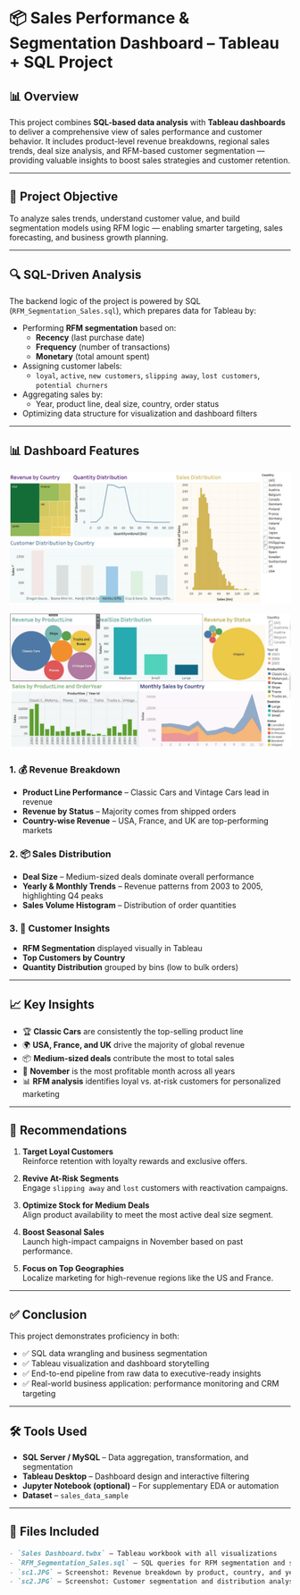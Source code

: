# 📦 Sales Performance & Segmentation Dashboard – Tableau + SQL Project

## 📊 Overview  
This project combines **SQL-based data analysis** with **Tableau dashboards** to deliver a comprehensive view of sales performance and customer behavior. It includes product-level revenue breakdowns, regional sales trends, deal size analysis, and RFM-based customer segmentation — providing valuable insights to boost sales strategies and customer retention.

---

## 🎯 Project Objective  
To analyze sales trends, understand customer value, and build segmentation models using RFM logic — enabling smarter targeting, sales forecasting, and business growth planning.

---

## 🔍 SQL-Driven Analysis  
The backend logic of the project is powered by SQL (`RFM_Segmentation_Sales.sql`), which prepares data for Tableau by:

- Performing **RFM segmentation** based on:
  - **Recency** (last purchase date)
  - **Frequency** (number of transactions)
  - **Monetary** (total amount spent)
- Assigning customer labels:
  - `loyal`, `active`, `new customers`, `slipping away`, `lost customers`, `potential churners`
- Aggregating sales by:
  - Year, product line, deal size, country, order status
- Optimizing data structure for visualization and dashboard filters

---

## 📊 Dashboard Features  

![Dashboard Screenshot – Sales Overview](sc1.JPG)  


![Dashboard Screenshot – Customer Distribution](sc2.JPG)


### 1. 💰 Revenue Breakdown  
- **Product Line Performance** – Classic Cars and Vintage Cars lead in revenue  
- **Revenue by Status** – Majority comes from shipped orders  
- **Country-wise Revenue** – USA, France, and UK are top-performing markets

### 2. 📦 Sales Distribution  
- **Deal Size** – Medium-sized deals dominate overall performance  
- **Yearly & Monthly Trends** – Revenue patterns from 2003 to 2005, highlighting Q4 peaks  
- **Sales Volume Histogram** – Distribution of order quantities

### 3. 🧍 Customer Insights  
- **RFM Segmentation** displayed visually in Tableau  
- **Top Customers by Country**  
- **Quantity Distribution** grouped by bins (low to bulk orders)

---

## 📈 Key Insights  

- 🏆 **Classic Cars** are consistently the top-selling product line  
- 🌍 **USA, France, and UK** drive the majority of global revenue  
- 📦 **Medium-sized deals** contribute the most to total sales  
- 📅 **November** is the most profitable month across all years  
- 📊 **RFM analysis** identifies loyal vs. at-risk customers for personalized marketing

---

## 📌 Recommendations  

1. **Target Loyal Customers**  
   Reinforce retention with loyalty rewards and exclusive offers.

2. **Revive At-Risk Segments**  
   Engage `slipping away` and `lost` customers with reactivation campaigns.

3. **Optimize Stock for Medium Deals**  
   Align product availability to meet the most active deal size segment.

4. **Boost Seasonal Sales**  
   Launch high-impact campaigns in November based on past performance.

5. **Focus on Top Geographies**  
   Localize marketing for high-revenue regions like the US and France.

---

## ✅ Conclusion  
This project demonstrates proficiency in both:

- ✅ SQL data wrangling and business segmentation  
- ✅ Tableau visualization and dashboard storytelling  
- ✅ End-to-end pipeline from raw data to executive-ready insights  
- ✅ Real-world business application: performance monitoring and CRM targeting

---

## 🛠️ Tools Used  
- **SQL Server / MySQL** – Data aggregation, transformation, and segmentation  
- **Tableau Desktop** – Dashboard design and interactive filtering  
- **Jupyter Notebook (optional)** – For supplementary EDA or automation  
- **Dataset** – `sales_data_sample`

---

## 📎 Files Included

```markdown
- `Sales Dashboard.twbx` – Tableau workbook with all visualizations  
- `RFM_Segmentation_Sales.sql` – SQL queries for RFM segmentation and sales aggregation  
- `sc1.JPG` – Screenshot: Revenue breakdown by product, country, and year  
- `sc2.JPG` – Screenshot: Customer segmentation and distribution analysis  
